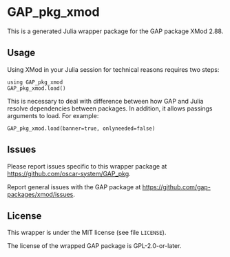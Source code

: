 # GAP_pkg_xmod

This is a generated Julia wrapper package for the GAP package XMod 2.88.

## Usage

Using XMod in your Julia session for technical reasons requires two steps:

    using GAP_pkg_xmod
    GAP_pkg_xmod.load()

This is necessary to deal with difference between how GAP and Julia
resolve dependencies between packages. In addition, it allows passings
arguments to load. For example:

    GAP_pkg_xmod.load(banner=true, onlyneeded=false)

## Issues

Please report issues specific to this wrapper package at <https://github.com/oscar-system/GAP_pkg>.

Report general issues with the GAP package at <https://github.com/gap-packages/xmod/issues>.

## License

This wrapper is under the MIT license (see file `LICENSE`).

The license of the wrapped GAP package is GPL-2.0-or-later.
